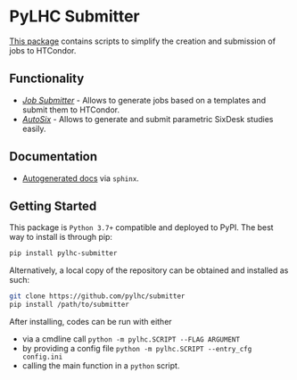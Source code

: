 # PyLHC Submitter

[This package][repo] contains scripts to simplify the creation and submission of jobs to HTCondor.

## Functionality

- [*Job Submitter*](job_submitter) - Allows to generate jobs based on a templates and submit them to HTCondor.
- [*AutoSix*](autosix) - Allows to generate and submit parametric SixDesk studies easily.

## Documentation

- [Autogenerated docs][documentation] via ``sphinx``.

## Getting Started

This package is `Python 3.7+` compatible and deployed to PyPI.
The best way to install is through pip:

```bash
pip install pylhc-submitter
```

Alternatively, a local copy of the repository can be obtained and installed as such:

```bash
git clone https://github.com/pylhc/submitter
pip install /path/to/submitter
```

After installing, codes can be run with either

- via a cmdline call `python -m pylhc.SCRIPT --FLAG ARGUMENT`
- by providing a config file `python -m pylhc.SCRIPT --entry_cfg config.ini`
- calling the main function in a `python` script.

[repo]: https://github.com/pylhc/submitter
[documentation]: https://pylhc.github.io/submitter/
